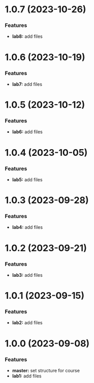 # 1.0.7 (2023-10-26)

### Features

* **lab8:** add files

# 1.0.6 (2023-10-19)

### Features

* **lab7:** add files

# 1.0.5 (2023-10-12)

### Features

* **lab6:** add files

# 1.0.4 (2023-10-05)

### Features

* **lab5:** add files

# 1.0.3 (2023-09-28)

### Features

* **lab4:** add files

# 1.0.2 (2023-09-21)

### Features

* **lab3:** add files

# 1.0.1 (2023-09-15)

### Features

* **lab2:** add files

# 1.0.0 (2023-09-08)

### Features

* **master:** set structure for course
* **lab1:** add files



